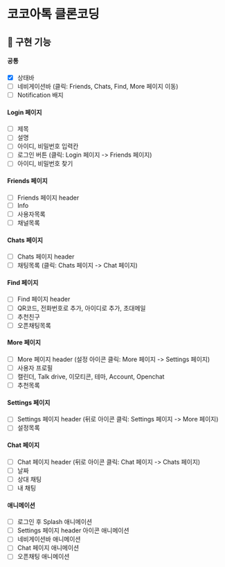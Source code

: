 # 코코아톡 클론코딩

## 🎯 구현 기능

#### 공통

- [x] 상태바
- [ ] 네비게이션바 (클릭: Friends, Chats, Find, More 페이지 이동)
- [ ] Notification 배지

#### Login 페이지

- [ ] 제목
- [ ] 설명
- [ ] 아이디, 비밀번호 입력칸
- [ ] 로그인 버튼 (클릭: Login 페이지 -> Friends 페이지)
- [ ] 아이디, 비밀번호 찾기

#### Friends 페이지

- [ ] Friends 페이지 header
- [ ] Info
- [ ] 사용자목록
- [ ] 채널목록

#### Chats 페이지

- [ ] Chats 페이지 header
- [ ] 채팅목록 (클릭: Chats 페이지 -> Chat 페이지)

#### Find 페이지

- [ ] Find 페이지 header
- [ ] QR코드, 전화번호로 추가, 아이디로 추가, 초대메일
- [ ] 추천친구
- [ ] 오픈채팅목록

#### More 페이지

- [ ] More 페이지 header (설정 아이콘 클릭: More 페이지 -> Settings 페이지)
- [ ] 사용자 프로필
- [ ] 캘린더, Talk drive, 이모티콘, 테마, Account, Openchat
- [ ] 추천목록

#### Settings 페이지

- [ ] Settings 페이지 header (뒤로 아이콘 클릭: Settings 페이지 -> More 페이지)
- [ ] 설정목록

#### Chat 페이지

- [ ] Chat 페이지 header (뒤로 아이콘 클릭: Chat 페이지 -> Chats 페이지)
- [ ] 날짜
- [ ] 상대 채팅
- [ ] 내 채팅

#### 애니메이션

- [ ] 로그인 후 Splash 애니메이션
- [ ] Settings 페이지 header 아이콘 애니메이션
- [ ] 네비게이션바 애니메이션
- [ ] Chat 페이지 애니메이션
- [ ] 오픈채팅 애니메이션

